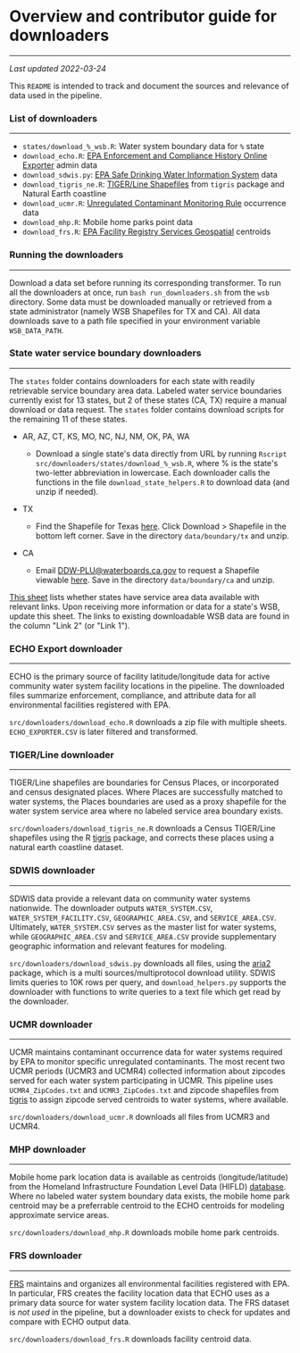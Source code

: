 # Overview and contributor guide for downloaders
_________________

_Last updated 2022-03-24_  

This `README` is intended to track and document the sources and relevance of data used in the pipeline.

### List of downloaders
_________________

- `states/download_%_wsb.R`: Water system boundary data for `%` state
- `download_echo.R`: [EPA Enforcement and Compliance History Online Exporter](https://echo.epa.gov/tools/data-downloads#exporter) admin data
- `download_sdwis.py`: [EPA Safe Drinking Water Information System](https://www.epa.gov/enviro/sdwis-model) data
- `download_tigris_ne.R`: [TIGER/Line Shapefiles](https://www.census.gov/geographies/mapping-files/time-series/geo/tiger-line-file.html) from `tigris` package and Natural Earth coastline
- `download_ucmr.R`: [Unregulated Contaminant Monitoring Rule](https://www.epa.gov/dwucmr) occurrence data
- `download_mhp.R`: Mobile home parks point data
- `download_frs.R`: [EPA Facility Registry Services Geospatial](https://www.epa.gov/frs/geospatial-data-download-service) centroids

### Running the downloaders
_________________

Download a data set before running its corresponding transformer. To run all the downloaders at once, run `bash run_downloaders.sh` from the `wsb` directory. Some data must be downloaded manually or retrieved from a state administrator (namely WSB Shapefiles for TX and CA). All data downloads save to a path file specified in your environment variable `WSB_DATA_PATH`.


### State water service boundary downloaders
_________________
 
The `states` folder contains downloaders for each state with readily retrievable service boundary area data. Labeled water service boundaries currently exist for 13 states, but 2 of these states (CA, TX) require a manual download or data request. The `states` folder contains download scripts for the remaining 11 of these states.

- AR, AZ, CT, KS, MO, NC, NJ, NM, OK, PA, WA
  - Download a single state's data directly from URL by running `Rscript src/downloaders/states/download_%_wsb.R`, where % is the state's two-letter abbreviation in lowercase. Each downloader calls the functions in the file `download_state_helpers.R` to download data (and unzip if needed).

- TX
  - Find the Shapefile for Texas [here](https://www3.twdb.texas.gov/apps/waterserviceboundaries). Click Download > Shapefile in the bottom left corner. Save in the directory `data/boundary/tx` and unzip.

- CA
  - Email DDW-PLU@waterboards.ca.gov to request a Shapefile viewable [here](https://gispublic.waterboards.ca.gov/portal/apps/webappviewer/index.html?id=272351aa7db14435989647a86e6d3ad8). Save in the directory `data/boundary/ca` and unzip.

[This sheet](https://docs.google.com/spreadsheets/d/1ov0vx0A-qawxLwASHNRUIyXgJXhLjBHIQ4JxdhIyW4o/edit?usp=sharing) lists whether states have service area data available with relevant links. Upon receiving more information or data for a state's WSB, update this sheet. The links to existing downloadable WSB data are found in the column "Link 2" (or "Link 1").

### ECHO Export downloader
_________________

ECHO is the primary source of facility latitude/longitude data for active community water system facility locations in the pipeline. The downloaded files summarize enforcement, compliance, and attribute data for all environmental facilities registered with EPA.

`src/downloaders/download_echo.R` downloads a zip file with multiple sheets. `ECHO_EXPORTER.CSV` is later filtered and transformed.


### TIGER/Line downloader
_________________

TIGER/Line shapefiles are boundaries for Census Places, or incorporated and census designated places. Where Places are successfully matched to water systems, the Places boundaries are used as a proxy shapefile for the water system service area where no labeled service area boundary exists.

`src/downloaders/download_tigris_ne.R` downloads a Census TIGER/Line shapefiles using the R [tigris](https://rdocumentation.org/packages/tigris/versions/1.6) package, and corrects these places using a natural earth coastline dataset. 


### SDWIS downloader
_________________

SDWIS data provide a relevant data on community water systems nationwide. The downloader outputs `WATER_SYSTEM.CSV`, `WATER_SYSTEM_FACILITY.CSV`, `GEOGRAPHIC_AREA.CSV`, and `SERVICE_AREA.CSV`. Ultimately, `WATER_SYSTEM.CSV` serves as the master list for water systems, while `GEOGRAPHIC_AREA.CSV` and `SERVICE_AREA.CSV` provide supplementary geographic information and relevant features for modeling.

`src/downloaders/download_sdwis.py` downloads all files, using the [aria2](https://aria2.github.io/) package, which is a multi sources/multiprotocol download utility. SDWIS limits queries to 10K rows per query, and `download_helpers.py` supports the downloader with functions to write queries to a text file which get read by the downloader.


### UCMR downloader
_________________

UCMR maintains contaminant occurrence data for water systems required by EPA to monitor specific unregulated contaminants. The most recent two UCMR periods (UCMR3 and UCMR4) collected information about zipcodes served for each water system participating in UCMR. This pipeline uses `UCMR4_ZipCodes.txt` and `UCMR3_ZipCodes.txt` and zipcode shapefiles from [tigris](https://rdocumentation.org/packages/tigris/versions/1.6) to assign zipcode served centroids to water systems, where available.

`src/downloaders/download_ucmr.R` downloads all files from UCMR3 and UCMR4.


### MHP downloader
_________________

Mobile home park location data is available as centroids (longitude/latitude) from the Homeland Infrastructure Foundation Level Data (HIFLD) [database](https://hifld-geoplatform.opendata.arcgis.com/datasets/mobile-home-parks/explore?location=42.190493%2C66.088063%2C3.53). Where no labeled water system boundary data exists, the mobile home park centroid may be a preferrable centroid to the ECHO centroids for modeling approximate service areas.

`src/downloaders/download_mhp.R` downloads mobile home park centroids.


### FRS downloader
_________________

[FRS](https://www.epa.gov/frs) maintains and organizes all environmental facilities registered with EPA. In particular, FRS creates the facility location data that ECHO uses as a primary data source for water system facility location data. The FRS dataset is *not used* in the pipeline, but a downloader exists to check for updates and compare with ECHO output data.

`src/downloaders/download_frs.R` downloads facility centroid data.


